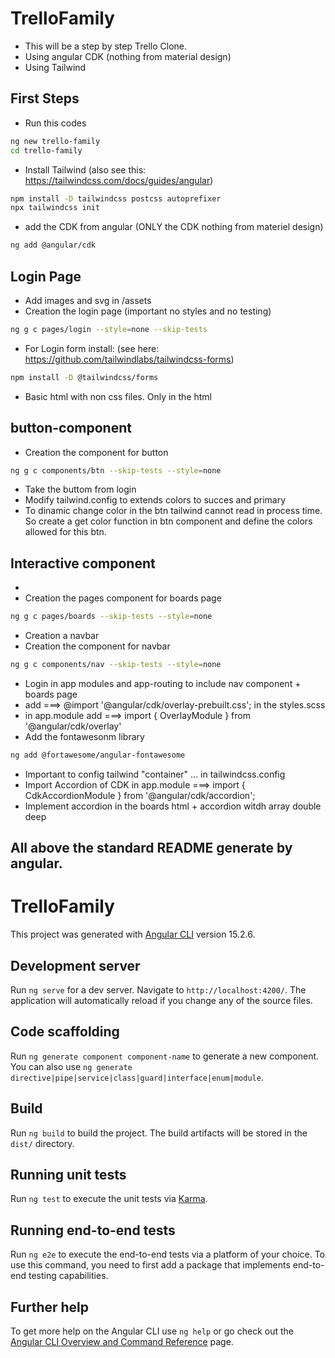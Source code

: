 

# TrelloFamily

- This will be a step by step Trello Clone.
- Using angular CDK (nothing from material design)
- Using Tailwind 

## First Steps

- Run this codes 
```sh
ng new trello-family
cd trello-family
```
- Install Tailwind (also see this: https://tailwindcss.com/docs/guides/angular)

```sh
npm install -D tailwindcss postcss autoprefixer
npx tailwindcss init
```
- add the CDK from angular (ONLY the CDK nothing from materiel design)
```sh
ng add @angular/cdk
```


## Login Page

- Add images and svg in /assets
- Creation the login page (important no styles and no testing)
```sh
ng g c pages/login --style=none --skip-tests
```
- For Login form install: (see here: https://github.com/tailwindlabs/tailwindcss-forms)
```sh
npm install -D @tailwindcss/forms
```
- Basic html with non css files. Only in the html


## button-component
- Creation the component for button
```sh
ng g c components/btn --skip-tests --style=none
```
- Take the buttom from login
- Modify tailwind.config to extends colors to succes and primary
- To dinamic change color in the btn tailwind cannot read in process time. So create a get color function in btn component and define the colors allowed for this btn.

## Interactive component
- 
- Creation the pages component for boards page
```sh
ng g c pages/boards --skip-tests --style=none
```
- Creation a navbar
- Creation the component for navbar
```sh
ng g c components/nav --skip-tests --style=none
```
- Login in app modules and app-routing to include nav component + boards page
- add ===> @import '@angular/cdk/overlay-prebuilt.css'; in the styles.scss
- in app.module add ===> import { OverlayModule } from '@angular/cdk/overlay'
- Add the fontawesonm library
```sh
ng add @fortawesome/angular-fontawesome
```
- Important to config tailwind "container" ...  in tailwindcss.config 
- Import Accordion of CDK in app.module ===> import { CdkAccordionModule } from '@angular/cdk/accordion';
- Implement accordion in the boards html + accordion witdh array double deep

















## All above the standard README generate by angular.

##
##
##

# TrelloFamily

This project was generated with [Angular CLI](https://github.com/angular/angular-cli) version 15.2.6.

## Development server

Run `ng serve` for a dev server. Navigate to `http://localhost:4200/`. The application will automatically reload if you change any of the source files.

## Code scaffolding

Run `ng generate component component-name` to generate a new component. You can also use `ng generate directive|pipe|service|class|guard|interface|enum|module`.

## Build

Run `ng build` to build the project. The build artifacts will be stored in the `dist/` directory.

## Running unit tests

Run `ng test` to execute the unit tests via [Karma](https://karma-runner.github.io).

## Running end-to-end tests

Run `ng e2e` to execute the end-to-end tests via a platform of your choice. To use this command, you need to first add a package that implements end-to-end testing capabilities.

## Further help

To get more help on the Angular CLI use `ng help` or go check out the [Angular CLI Overview and Command Reference](https://angular.io/cli) page.
